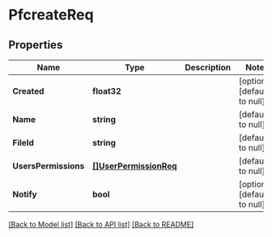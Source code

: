 # PfcreateReq

## Properties
Name | Type | Description | Notes
------------ | ------------- | ------------- | -------------
**Created** | **float32** |  | [optional] [default to null]
**Name** | **string** |  | [default to null]
**FileId** | **string** |  | [default to null]
**UsersPermissions** | [**[]UserPermissionReq**](UserPermissionReq.md) |  | [default to null]
**Notify** | **bool** |  | [optional] [default to null]

[[Back to Model list]](../README.md#documentation-for-models) [[Back to API list]](../README.md#documentation-for-api-endpoints) [[Back to README]](../README.md)


